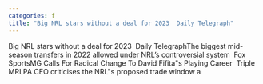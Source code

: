```yaml
---
categories: f
title: "Big NRL stars without a deal for 2023  Daily Telegraph"
---
```

Big NRL stars without a deal for 2023&nbsp;&nbsp;Daily TelegraphThe biggest mid-season transfers in 2022 allowed under NRL’s controversial system&nbsp;&nbsp;Fox SportsMG Calls For Radical Change To David Fifita"s Playing Career&nbsp;&nbsp;Triple MRLPA CEO criticises the NRL"s proposed trade window a